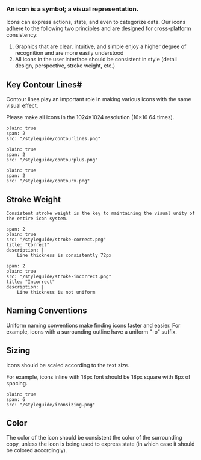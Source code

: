 ### An icon is a symbol; a visual representation.

Icons can express actions, state, and even to categorize data. Our icons adhere to the following two principles and are designed for cross-platform consistency:
1. Graphics that are clear, intuitive, and simple enjoy a higher degree of recognition and are more easily understood
2. All icons in the user interface should be consistent in style (detail design, perspective, stroke weight, etc.)

## Key Contour Lines#
Contour lines play an important role in making various icons with the same visual effect.

Please make all icons in the 1024×1024 resolution (16×16 64 times). 
```image
plain: true
span: 2
src: "/styleguide/contourlines.png"
```
```image
plain: true
span: 2
src: "/styleguide/contourplus.png"
```
```image
plain: true
span: 2
src: "/styleguide/contourx.png"
```

## Stroke Weight

```hint|span-2,neutral
Consistent stroke weight is the key to maintaining the visual unity of the entire icon system. 
```
```image
span: 2
plain: true
src: "/styleguide/stroke-correct.png"
title: "Correct"
description: |
    Line thickness is consistently 72px
```

```image
span: 2
plain: true
src: "/styleguide/stroke-incorrect.png"
title: "Incorrect"
description: |
    Line thickness is not uniform

```

## Naming Conventions
Uniform naming conventions make finding icons faster and easier. For example, icons with a surrounding outline have a uniform "-o" suffix.

## Sizing
Icons should be scaled according to the text size.

For example, icons inline with 18px font should be 18px square with 8px of spacing.
```image
plain: true
span: 6
src: "/styleguide/iconsizing.png"
```

## Color
The color of the icon should be consistent the color of the surrounding copy, unless the icon is being used to express state (in which case it should be colored accordingly).
